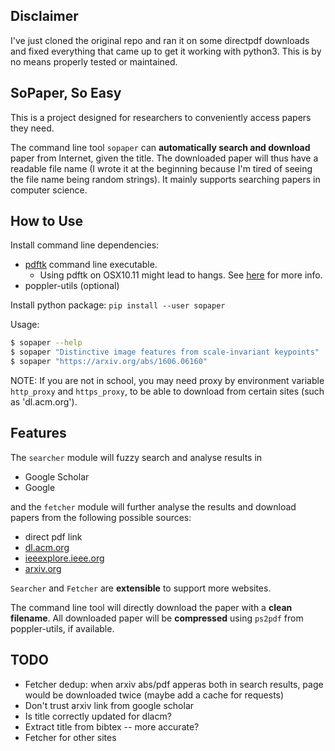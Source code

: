 ## Disclaimer

I've just cloned the original repo and ran it on some directpdf downloads and fixed everything
that came up to get it working with python3. This is by no means properly tested or maintained.

## SoPaper, So Easy
This is a project designed for researchers to conveniently access papers they need.

The command line tool ``sopaper`` can __automatically search and download__ paper
from Internet, given the title.
The downloaded paper will thus have a readable file name
(I wrote it at the beginning because I'm tired of seeing the file name being random strings).
It mainly supports searching papers in computer science.

<!-- -This project also comes with a naive server to provide integrated search/read/download experience.  -->

## How to Use
Install command line dependencies:
* [pdftk](https://www.pdflabs.com/tools/pdftk-the-pdf-toolkit/) command line executable.
	+ Using pdftk on OSX10.11 might lead to hangs. See [here](http://stackoverflow.com/questions/32505951/pdftk-server-on-os-x-10-11) for more info.
* poppler-utils (optional)

Install python package:
``pip install --user sopaper``

Usage:
```bash
$ sopaper --help
$ sopaper "Distinctive image features from scale-invariant keypoints"
$ sopaper "https://arxiv.org/abs/1606.06160"
```
NOTE: If you are not in school, you may need proxy by environment variable `http_proxy` and `https_proxy`,
to be able to download from certain sites (such as 'dl.acm.org').

## Features
The ``searcher`` module will fuzzy search and analyse results in
* Google Scholar
* Google

and the ``fetcher`` module will further analyse the results and download papers from the following possible sources:
* direct pdf link
* [dl.acm.org](http://dl.acm.org/)
* [ieeexplore.ieee.org](http://ieeexplore.ieee.org)
* [arxiv.org](http://arxiv.org)

``Searcher`` and ``Fetcher`` are __extensible__ to support more websites.

The command line tool will directly download the paper with a __clean filename__.
All downloaded paper will be __compressed__ using `ps2pdf` from poppler-utils, if available.

<!--
   -The server provide:
   -* RESTful APIs on papers
   -* Interactive paper reading UI supported by [pdf2htmlEX](https://github.com/coolwanglu/pdf2htmlEX)
   -
   -Command line tool is sufficient to use. If you'd like to play with the server, you'll need:
   -* Python2 with virtualenv. Python headers are needed (python-dev on debian/ubuntu).
   -* ghostscript
   -* libcurl (libcurl4-{openssl,nss,gnutls}-dev on debian/ubuntu)
   -* xapian (libxapian-dev & python2-xapian on debian/ubuntu)
   -* pdf2htmlEx installed. See its [download guide](https://github.com/coolwanglu/pdf2htmlEX/wiki/Download)
   -* poppler-utils which provide the 'pdftotext' command line util
   -
   -Note: if you need to run server on debian/ubuntu, make sure you do *not* have 'python2-bson' package installed.
	 -->

## TODO
* Fetcher dedup: when arxiv abs/pdf apperas both in search results, page would be downloaded twice (maybe add a cache for requests)
* Don't trust arxiv link from google scholar
* Is title correctly updated for dlacm?
* Extract title from bibtex -- more accurate?
* Fetcher for other sites
